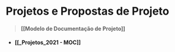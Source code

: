 # Projetos e Propostas de Projeto
> #### [[Modelo de Documentação de Projeto]]
- #### [[_Projetos_2021 - MOC]]
